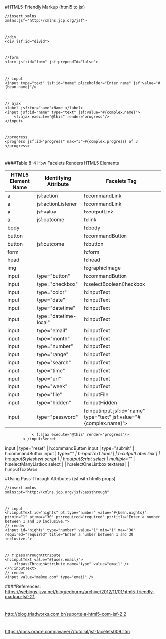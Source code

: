 #HTML5-Friendly Markup (html5 to jsf)

	//insert xmlns
	xmlns:jsf="http://xmlns.jcp.org/jsf">
#
	//div
	<div jsf:id="divid">
#
	//form
	<form jsf:id="form" jsf:prependId="false">
#
	// input
	<input type="text" jsf:id="name" placeholder="Enter name" jsf:value="#{bean.name}"/>
#
	// ajax
	<label jsf:for="name">Name </label>
	<input jsf:id="name" type="text" jsf:value="#{complex.name}">
		<f:ajax execute="@this" render="progress"/>
	</input>
#
	//progress
	<progress jsf:id="progress" max="3">#{complex.progress} of 3 </progress>
#

####Table 8-4 How Facelets Renders HTML5 Elements

HTML5 Element Name | Identifying Attribute | Facelets Tag
------------- | ------------- | -------------
a | jsf:action | h:commandLink
a | jsf:actionListener | h:commandLink
a | jsf:value | h:outputLink
a | jsf:outcome | h:link
body |  | h:body
button |  | h:commandButton
button | jsf:outcome | h:button
form |  | h:form
head |  | h:head
img |  | h:graphicImage
input | type="button" | h:commandButton
input | type="checkbox" | h:selectBooleanCheckbox
input | type="color" | h:inputText
input | type="date" | h:inputText
input | type="datetime" | h:inputText
input | type="datetime-local" | h:inputText
input | type="email" | h:inputText
input | type="month" | h:inputText
input | type="number" | h:inputText
input | type="range" | h:inputText | 
input | type="search" | h:inputText
input | type="time" | h:inputText
input | type="url" | h:inputText
input | type="week" | h:inputText
input | type="file" | h:inputFile
input | type="hidden" | h:inputHidden
input | type="password" | h:inputinput jsf:id="name" type="text" jsf:value="#{complex.name}">
                < f:ajax execute="@this" render="progress"/>
            < /input>Secret
input | type="reset" | h:commandButton
input | type="submit" | h:commandButton
input | type="*" | h:inputText
label |  | h:outputLabel
link |  | h:outputStylesheet
script |  | h:outputScript
select | multiple="*" | h:selectManyListbox
select |  | h:selectOneListbox
textarea |  | h:inputTextArea

#Using Pass-Through Attributes (jsf with html5 props)

	//insert xmlns
	xmlns:pt="http://xmlns.jcp.org/jsf/passthrough"
#
	// input
	<h:inputText id="nights" pt:type="number" value="#{bean.nights}" pt:min="1" pt:max="30" pt:required="required" pt:title="Enter a number between 1 and 30 inclusive.">
	// render
	<input id="nights" type="number" value="1" min="1" max="30" required="required" title="Enter a number between 1 and 30 inclusive.">
#
	// f:passThroughAttribute
	<h:inputText value="#{user.email}">
		<f:passThroughAttribute name="type" value="email" />
	</h:inputText>
	// render
	<input value="me@me.com" type="email" />

####References:
https://weblogs.java.net/blog/edburns/archive/2012/11/01/html5-friendly-markup-jsf-22
#
http://blog.triadworks.com.br/suporte-a-html5-com-jsf-2-2
#
https://docs.oracle.com/javaee/7/tutorial/jsf-facelets009.htm
